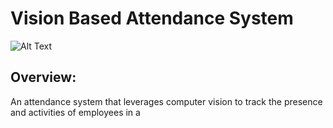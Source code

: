 # Vision Based Attendance System

![Alt Text](https://www.olloltd.com/images/2020/02/sssss.gif)
## Overview:
An attendance system that leverages computer vision to track the presence and activities of employees in a 